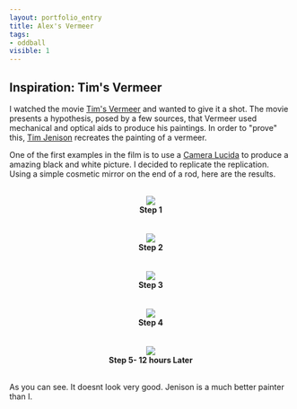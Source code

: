 ```yaml
---
layout: portfolio_entry
title: Alex's Vermeer
tags:
- oddball
visible: 1
---
```


## Inspiration: Tim's Vermeer

I watched the movie [Tim's Vermeer](http://en.wikipedia.org/wiki/Tim%27s_Vermeer) and wanted to give it a shot. The movie presents a hypothesis, posed by a few sources, that Vermeer used mechanical and optical aids to produce his paintings. In order to "prove" this, [Tim Jenison](http://en.wikipedia.org/wiki/NewTek#Tim_Jenison) recreates the painting of a vermeer. 

One of the first examples in the film is to use a [Camera Lucida](http://en.wikipedia.org/wiki/Camera_lucida) to produce a amazing black and white picture. I decided to replicate the replication. Using a simple cosmetic mirror on the end of a rod, here are the results.

<br>
<div style="text-align:center"><img src ="../../img/Picture1.JPG" /> <br> <b>Step 1</b></div>
<br>

<br>
<div style="text-align:center"><img src ="../../img/Picture2.JPG" /> <br> <b>Step 2</b></div>
<br>

<br>
<div style="text-align:center"><img src ="../../img/Picture3.JPG" /> <br> <b>Step 3</b></div>
<br>

<br>
<div style="text-align:center"><img src ="../../img/Picture4.JPG" /> <br> <b>Step 4</b></div>
<br>

<br>
<div style="text-align:center"><img src ="../../img/Picture5.JPG" /> <br> <b>Step 5- 12 hours Later</b></div>
<br>

As you can see. It doesnt look very good. Jenison is a much better painter than I.
